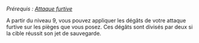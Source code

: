 *Prérequis : [Attaque furtive](../../1.%20Talent%20de%20base/Attaque%20furtive.md)*

A partir du niveau 9, vous pouvez appliquer les dégâts de votre attaque furtive sur les pièges que vous posez. Ces dégâts sont divisés par deux si la cible réussit son jet de sauvegarde.